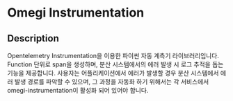 # Omegi Instrumentation

## Description

Opentelemetry Instrumentation을 이용한 파이썬 자동 계측기 라이브러리입니다. 
Function 단위로 span을 생성하며, 분산 시스템에서의 에러 발생 시 로그 추적을 돕는 기능을 제공합니다.
사용자는 어플리케이션에서 에러가 발생할 경우 분산 시스템에서 에러 발생 경로를 파악할 수 있으며, 그 과정을 자동화 하기 위해서는 각 서비스에서 omegi-instrumentation이 활성화 되어 있어야 합니다.
